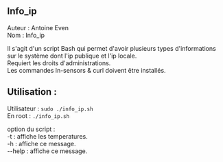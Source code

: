 ## Info_ip

Auteur : Antoine Even  
Nom : Info_ip

Il s'agit d'un script Bash qui permet d'avoir plusieurs types d'informations sur le système
dont l'ip publique et l'ip locale.  
Requiert les droits d'administrations.  
Les commandes ln-sensors & curl doivent être installés.  

## Utilisation :
Utilisateur :
`sudo ./info_ip.sh`  
En root : 
`./info_ip.sh`

option du script :  
-t		: affiche les temperatures.  
-h		: affiche ce message.  
--help		: affiche ce message.  
